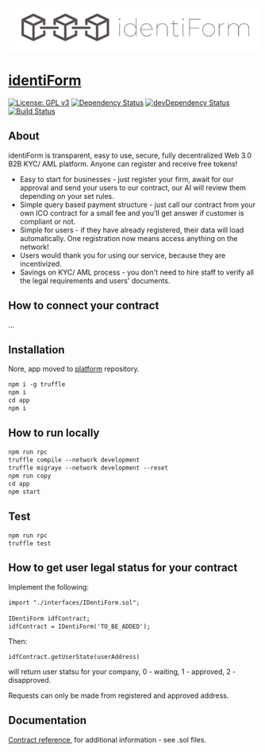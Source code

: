 <p a<p align="center">
  <a href="https://identiform.com/">
    <img alt="identiForm" src="https://github.com/Identiform/website/blob/master/src/assets/img/logo.png" width="683">
  </a>
</p>

# [identiForm](https://app.identiform.com/)

[![License: GPL v3](https://img.shields.io/badge/License-GPL%20v3-blue.svg)](https://www.gnu.org/licenses/gpl-3.0)
[![Dependency Status](https://david-dm.org/identiform/identiform.svg)](https://david-dm.org/identiform/identiform)
[![devDependency Status](https://david-dm.org/identiform/identiform/dev-status.svg)](https://david-dm.org/identiform/identiform/?type=dev)
[![Build Status](https://travis-ci.org/Identiform/identiform.svg?branch=master)](https://travis-ci.org/Identiform/identiform)

## About

identiForm is transparent, easy to use, secure, fully decentralized Web 3.0 B2B KYC/ AML platform. Anyone can register and receive free tokens!

* Easy to start for businesses - just register your firm, await for our approval and send your users to our contract, our AI will review them depending on your set rules.</li>
* Simple query based payment structure - just call our contract from your own ICO contract for a small fee and you'll get answer if customer is compliant or not.
* Simple for users - if they have already registered, their data will load automatically. One registration now means access anything on the network!
* Users would thank you for using our service, because they are incentivized.
* Savings on KYC/ AML process - you don't need to hire staff to verify all the legal requirements and users' documents.

## How to connect your contract

...

## Installation

Nore, app moved to [platform](https://github.com/Identiform/platform) repository.

```
npm i -g truffle
npm i
cd app
npm i
```

## How to run locally

```
npm run rpc
truffle compile --network development
truffle migraye --network development --reset
npm run copy
cd app
npm start
```

## Test

```
npm run rpc
truffle test
```

## How to get user legal status for your contract

Implement the following:

```
import "./interfaces/IDentiForm.sol";

IDentiForm idfContract;
idfContract = IDentiForm('TO_BE_ADDED');
```

Then:

```
idfContract.getUserState(userAddress)
```

will return user statsu for your company, 0 - waiting, 1 - approved, 2 - disapproved.

Requests can only be made from registered and approved address.

## Documentation

[Contract reference](https://github.com/Identiform/docs), for additional information - see .sol files.
